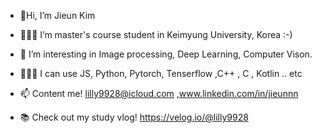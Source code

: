 -  👏Hi, I’m Jieun Kim 
- 👩🏻‍💻 I’m master's course student in Keimyung University, Korea :-) 
- 🌱 I’m interesting in Image processing, Deep Learning, Computer Vison. 
- 👩🏻‍💻 I can use JS, Python, Pytorch, Tenserflow ,C++ , C , Kotlin .. etc

- 📫 Content me! lilly9928@icloud.com ,www.linkedin.com/in/jieunnn
- 📚 Check out my study vlog! https://velog.io/@lilly9928 
<!---
lilly9928/lilly9928 is a ✨ special ✨ repository because its `README.md` (this file) appears on your GitHub profile.
You can click the Preview link to take a look at your changes.
--->
